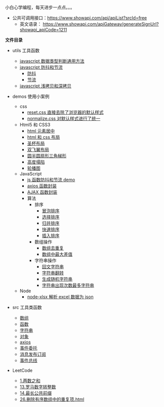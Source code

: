 <!--
 * @Date: 2021-07-16 11:24:37
 * @LastEditors: zhangwen
 * @LastEditTime: 2022-09-26 13:54:43
 * @FilePath: /DayCode/README.md
-->

小白心学编程，每天进步一点点。。。

- 公共可调用接口：https://www.showapi.com/api/apiList?srcId=free
  - 英文语录： https://www.showapi.com/apiGateway/generateSignUrl?showapi_apiCode=1211

**文件目录**

- utils 工具函数

  - [javascript 数据类型判断通用方法](https://github.com/zhangwen0424/DayCode/blob/master/utils/getDataType.js)
  - [javascript 防抖和节流](https://github.com/zhangwen0424/DayCode/blob/master/demos/js/js函数防抖和节流.html)
    - [防抖](https://github.com/zhangwen0424/DayCode/blob/master/utils/debounce.js)
    - [节流](https://github.com/zhangwen0424/DayCode/blob/master/utils/throttle.js)
  - [javascript 浅拷贝和深拷贝](https://github.com/zhangwen0424/DayCode/blob/master/utils/clone.js)

- demos 使用小案例

  - css
    - [reset.css 直接去除了浏览器的默认样式](https://github.com/zhangwen0424/DayCode/blob/master/demos/html和css/css/reset.css)
    - [normalize.css 对默认样式进行了统一](https://github.com/zhangwen0424/DayCode/blob/master/demos/html和css/css/normalize.css)
  - Html5 和 CSS3
    - [html 元素居中](https://github.com/zhangwen0424/DayCode/blob/master/demos/html和css/居中元素.html)
    - [html 和 css 布局](https://github.com/zhangwen0424/DayCode/blob/master/demos/html和css/html和css布局)
    - [圣杯布局](https://github.com/zhangwen0424/DayCode/blob/master/demos/html和css/html和css布局/圣杯布局.html)
    - [双飞翼布局](https://github.com/zhangwen0424/DayCode/blob/master/demos/html和css/html和css布局/双飞翼布局.html)
    - [圆半圆扇形三角梯形](https://github.com/zhangwen0424/DayCode/blob/master/demos/html和css/圆半圆扇形三角梯形.html)
    - [高度塌陷](https://github.com/zhangwen0424/DayCode/blob/master/demos/html和css/高度塌陷.html)
    - [轮播图](https://github.com/zhangwen0424/DayCode/blob/master/demos/html和css/轮播图/轮播图.html)
  - JavaScript
    - [js 函数防抖和节流 demo](https://github.com/zhangwen0424/DayCode/blob/master/demos/js/js函数防抖和节流.html)
    - [axios 函数封装](https://github.com/zhangwen0424/DayCode/blob/master/DayCode/demos/js/axios函数封装.html)
    - [AJAX 函数封装](https://github.com/zhangwen0424/DayCode/blob/master/DayCode/demos/js/AJAX函数封装.html)
    - 算法
      - 排序
        - [冒泡排序](https://github.com/zhangwen0424/DayCode/blob/master/DayCode/demos/js/算法/排序/1.冒泡排序.html)
        - [选择排序](https://github.com/zhangwen0424/DayCode/blob/master/DayCode/demos/js/算法/排序/2.选择排序.html)
        - [归并排序](https://github.com/zhangwen0424/DayCode/blob/master/DayCode/demos/js/算法/排序/3.归并排序.html)
        - [快速排序](https://github.com/zhangwen0424/DayCode/blob/master/DayCode/demos/js/算法/排序/4.快速排序.html)
        - [插入排序](https://github.com/zhangwen0424/DayCode/blob/master/DayCode/demos/js/算法/排序/5.插入排序.html)
      - 数组操作
        - [数组去重复](https://github.com/zhangwen0424/DayCode/blob/master/DayCode/demos/js/算法/数组操作/1.数组去重复.html)
        - [数组中最大差值](https://github.com/zhangwen0424/DayCode/blob/master/DayCode/demos/js/算法/数组操作/2.数组中最大差值.html)
      - 字符串操作
        - [回文字符串](https://github.com/zhangwen0424/DayCode/blob/master/DayCode/demos/js/算法/字符串操作/1.回文字符串.html)
        - [字符串翻转](https://github.com/zhangwen0424/DayCode/blob/master/DayCode/demos/js/算法/字符串操作/2.字符串翻转.html)
        - [生成随机字符串](https://github.com/zhangwen0424/DayCode/blob/master/DayCode/demos/js/算法/字符串操作/3.生成随机字符串.html)
        - [字符串出现次数最多字符串](https://github.com/zhangwen0424/DayCode/blob/master/DayCode/demos/js/算法/字符串操作/4.字符串出现次数最多字母.html)
  - Node
    - [node-xlsx 解析 excel 数据为 json](https://github.com/zhangwen0424/DayCode/blob/master/demos/handleExcel/README.md)

- src 工具类函数

  - [数组](https://github.com/zhangwen0424/DayCode/blob/master/DayCode/src/array.js)
  - [函数](https://github.com/zhangwen0424/DayCode/blob/master/DayCode/src/function.js)
  - [字符串](https://github.com/zhangwen0424/DayCode/blob/master/DayCode/src/string.js)
  - [对象](https://github.com/zhangwen0424/DayCode/blob/master/DayCode/src/object.js)
  - [axios](https://github.com/zhangwen0424/DayCode/blob/master/DayCode/src/axios.js)
  - [事件委托](https://github.com/zhangwen0424/DayCode/blob/master/DayCode/src/eventbind.js)
  - [消息发布订阅](https://github.com/zhangwen0424/DayCode/blob/master/DayCode/src/pub-sub.js)
  - [事件总线](https://github.com/zhangwen0424/DayCode/blob/master/DayCode/src/eventbus.js)

- LeetCode
  - [1.两数之和](https://github.com/zhangwen0424/DayCode/blob/master/DayCode/LeetCode/1.两数之和.html)
  - [13.罗马数字转整数](https://github.com/zhangwen0424/DayCode/blob/master/DayCode/LeetCode/13.罗马数字转整数.html)
  - [14.最长公共前缀](https://github.com/zhangwen0424/DayCode/blob/master/DayCode/LeetCode/14.最长公共前缀.html)
  - [26.删除有序数组中的重复项.html](https://github.com/zhangwen0424/DayCode/blob/master/DayCode/LeetCode/26.删除有序数组中的重复项.html)
